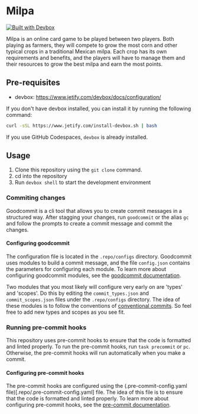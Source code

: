 # Milpa

[![Built with Devbox](https://www.jetify.com/img/devbox/shield_galaxy.svg)](https://www.jetify.com/devbox/docs/contributor-quickstart/)

Milpa is an online card game to be played between two players. Both playing as farmers, they will compete to grow the most corn and other typical crops in a traditional Mexican milpa. Each crop has its own requirements and benefits, and the players will have to manage them and their resources to grow the best milpa and earn the most points.

## Pre-requisites

- devbox: https://www.jetify.com/devbox/docs/configuration/

If you don't have devbox installed, you can install it by running the following command:

```bash
curl -sSL https://www.jetify.com/install-devbox.sh | bash
```

If you use GitHub Codespaces, `devbox` is already installed.

## Usage

1. Clone this repository using the `git clone` command.
2. cd into the repository
3. Run `devbox shell` to start the development environment

### Commiting changes

Goodcommit is a cli tool that allows you to create commit messages in a structured way. After stagging your changes, run `goodcommit` or the alias `gc` and follow the prompts to create a commit message and commit the changes.

#### Configuring goodcommit

The configuration file is located in the `.repo/configs` directory. Goodcommit uses modules to build a commit message, and the file `config.json` contains the parameters for configuring each module. To learn more about configuring goodcommit modules, see the [goodcommit documentation](https://github.com/nantli/goodcommit/blob/main/README.md).

Two modules that you most likely will configure very early on are 'types' and 'scopes'. Do this by editing the `commit_types.json` and `commit_scopes.json` files under the `.repo/configs` directory. The idea of these modules is to follow the conventions of [conventional commits](https://www.conventionalcommits.org/en/v1.0.0/). So feel free to add new types and scopes as you see fit.

### Running pre-commit hooks

This repository uses pre-commit hooks to ensure that the code is formatted and linted properly. To run the pre-commit hooks, run `task precommit` or `pc`. Otherwise, the pre-commit hooks will run automatically when you make a commit.

#### Configuring pre-commit hooks

The pre-commit hooks are configured using the (.pre-commit-config.yaml file)[.repo/.pre-commit-config.yaml] file. The idea of this file is to ensure that the code is formatted and linted properly. To learn more about configuring pre-commit hooks, see the [pre-commit documentation](https://pre-commit.com/).
